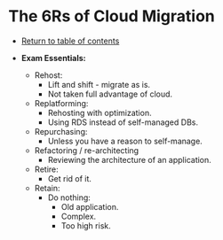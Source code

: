 # The 6Rs of Cloud Migration

* [Return to table of contents](../../../README.md)

* **Exam Essentials:**
  * Rehost:
    * Lift and shift - migrate as is.
    * Not taken full advantage of cloud.
  * Replatforming:
    * Rehosting with optimization.
    * Using RDS instead of self-managed DBs.
  * Repurchasing:
    * Unless you have a reason to self-manage.
  * Refactoring / re-architecting
    * Reviewing the architecture of an application.
  * Retire:
    * Get rid of it.
  * Retain:
    * Do nothing:
      * Old application.
      * Complex.
      * Too high risk.
